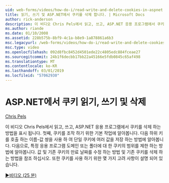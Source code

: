 ```yaml
---
uid: web-forms/videos/how-do-i/read-write-and-delete-cookies-in-aspnet
title: 읽기, 쓰기 및 ASP.NET에서 쿠키를 삭제 합니다. | Microsoft Docs
author: rick-anderson
description: 이 비디오 Chris Pels에서 읽고, 쓰고, ASP.NET 응용 프로그램에서 쿠키를 삭제 하는 방법을 표시 됩니다. 먼저 cooki 조작에 대 한 기본 작업 알아보기...
ms.author: riande
ms.date: 01/10/2008
ms.assetid: 228b575b-8bf9-4c1a-b8e9-1a878861a6b3
msc.legacyurl: /web-forms/videos/how-do-i/read-write-and-delete-cookies-in-aspnet
msc.type: video
ms.openlocfilehash: 092d8fbc8452d4501ede22c4805edc884fceae27
ms.sourcegitcommit: 24b1f6decbb17bb22a45166e5fdb0845c65af498
ms.translationtype: MT
ms.contentlocale: ko-KR
ms.lasthandoff: 03/01/2019
ms.locfileid: "57062930"
---
```

<a name="read-write-and-delete-cookies-in-aspnet"></a>ASP.NET에서 쿠키 읽기, 쓰기 및 삭제
====================
[Chris Pels](https://twitter.com/chrispels)

이 비디오 Chris Pels에서 읽고, 쓰고, ASP.NET 응용 프로그램에서 쿠키를 삭제 하는 방법을 표시 됩니다. 첫째, 쿠키를 조작 하기 위한 기본 작업에 알아봅니다. 다음 하위 키를 호출 하는 이름-값 쌍을 사용 하 여 단일 쿠키에 여러 값을 저장 하는 방법에 알아봅니다. 다음으로, 특정 응용 프로그램 도메인 또는 폴더에 대 한 쿠키의 범위를 제한 하는 방법에 알아봅니다. 값 및 기존 쿠키의 만료 날짜를 수정 하는 방법 및 기존 쿠키를 삭제 하는 방법을 참조 하십시오. 또한 쿠키를 사용 하기 위한 몇 가지 고려 사항이 설명 되어 있습니다.

[&#9654;비디오 (25 분)](https://channel9.msdn.com/Blogs/ASP-NET-Site-Videos/read-write-and-delete-cookies-in-aspnet)
